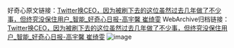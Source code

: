 好奇心原文链接：[Twitter换CEO，因为被刷下去的这位虽然过去几年做了不少事，但终究没保住用户_智能_好奇心日报-高宇馨 崔绮雯](https://www.qdaily.com/articles/10772.html)
WebArchive归档链接：[Twitter换CEO，因为被刷下去的这位虽然过去几年做了不少事，但终究没保住用户_智能_好奇心日报-高宇馨 崔绮雯](http://web.archive.org/web/20190623163219/https://www.qdaily.com/articles/10772.html)
![image](http://ww3.sinaimg.cn/large/007d5XDply1g3wg9qu26xj30u03jw7wh)
